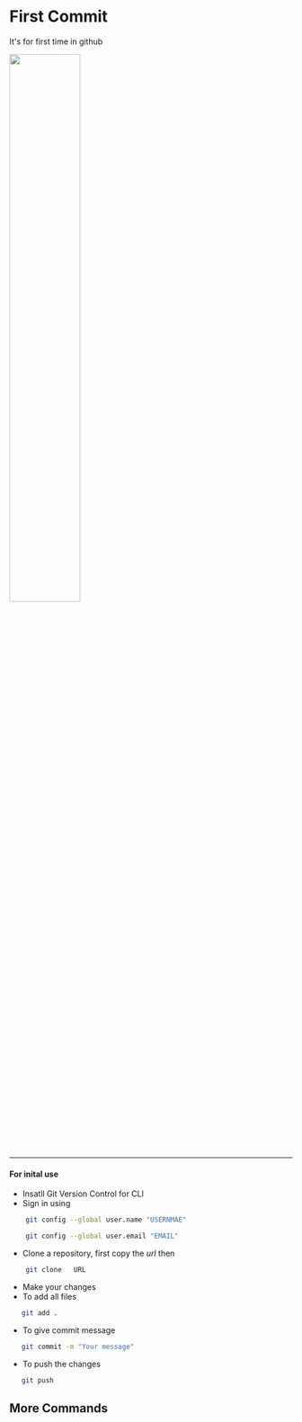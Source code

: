 # First Commit

It's for first time in github

<img align:center height=50% width=50% src="https://media.giphy.com/media/26BoCVdjSJOWT0Fpu/giphy.gif"></img>

---
#### For inital use
- Insatll Git Version Control for CLI
- Sign in using
```bash
    git config --global user.name "USERNMAE"
``` 
```bash
    git config --global user.email "EMAIL"
````
- Clone a repository, first copy the _url_ then 

```bash
    git clone   URL
```
- Make your changes
- To add all files 
 ```bash
    git add .
 ```
 - To give commit message
 ```bash
    git commit -m "Your message"
 ```
 - To push the changes
 ```bash
    git push
 ``` 
 ## More Commands 

 